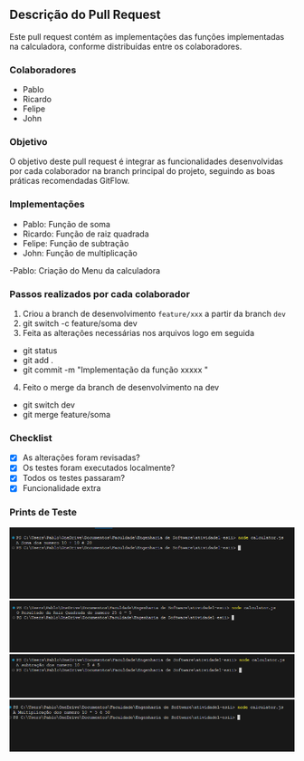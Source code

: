 ## Descrição do Pull Request

Este pull request contém as implementações das funções implementadas na calculadora, conforme distribuídas entre os colaboradores.

### Colaboradores

- Pablo 
- Ricardo 
- Felipe 
- John 

### Objetivo

O objetivo deste pull request é integrar as funcionalidades desenvolvidas por cada colaborador na branch principal do projeto, seguindo as boas práticas recomendadas GitFlow.

### Implementações

- Pablo: Função de soma
- Ricardo: Função de raiz quadrada
- Felipe: Função de subtração
- John: Função de multiplicação

-Pablo: Criação do Menu da calculadora

### Passos realizados por cada colaborador

1. Criou a branch de desenvolvimento `feature/xxx` a partir da branch `dev`
2. git switch -c feature/soma dev
3. Feita as alterações necessárias nos arquivos logo em seguida

- git status
- git add .
- git commit -m "Implementação da função xxxxx "

4. Feito o merge da branch de desenvolvimento na dev

- git switch dev
- git merge feature/soma

### Checklist

- [x] As alterações foram revisadas?
- [x] Os testes foram executados localmente?
- [x] Todos os testes passaram?
- [x] Funcionalidade extra

### Prints de Teste

![Teste de Soma](imagens/funcao_soma.png)
![Teste de Raiz Quadrada](imagens/funcao_raiz.png)
![Teste de Subtração](imagens/funcao_sub.png)
![Teste de Multiplicação](imagens/funcao_mult.png)
